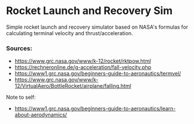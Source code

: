 # Rocket Launch and Recovery Sim
Simple rocket launch and recovery simulator based on NASA's formulas for calculating terminal velocity and thrust/acceleration.

### Sources:
- https://www.grc.nasa.gov/www/k-12/rocket/rktpow.html
- https://rechneronline.de/g-acceleration/fall-velocity.php 
- https://www1.grc.nasa.gov/beginners-guide-to-aeronautics/termvel/
- https://www.grc.nasa.gov/www/k-12/VirtualAero/BottleRocket/airplane/falling.html 

Note to self:
- https://www1.grc.nasa.gov/beginners-guide-to-aeronautics/learn-about-aerodynamics/